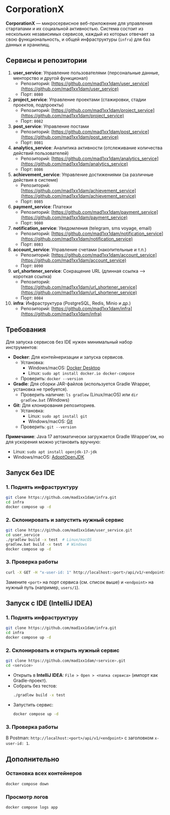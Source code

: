 # CorporationX

**CorporationX** — микросервисное веб-приложение для управления стартапами и их социальной активностью. Система состоит из нескольких независимых сервисов, каждый из которых отвечает за свою функциональность, и общей инфраструктуры (`infra`) для баз данных и хранилищ.

## Сервисы и репозитории

1. **user_service**: Управление пользователями (персональные данные, менторство и другой функционал)
   - Репозиторий: [https://github.com/mad1xx1dam/user_service](https://github.com/mad1xx1dam/user_service)  
   - Порт: `8080`
2. **project_service**: Управление проектами (стажировки, стадии проектов, подпроекты)
   - Репозиторий: [https://github.com/mad1xx1dam/project_service](https://github.com/mad1xx1dam/project_service)  
   - Порт: `8082`
3. **post_service**: Управление постами
   - Репозиторий: [https://github.com/mad1xx1dam/post_service](https://github.com/mad1xx1dam/post_service)  
   - Порт: `8081`
4. **analytics_service**: Аналитика активности (отслеживание количества действий пользователей)
   - Репозиторий: [https://github.com/mad1xx1dam/analytics_service](https://github.com/mad1xx1dam/analytics_service)  
   - Порт: `8086`
5. **achievement_service**: Управление достижениями (за различные действия в системе)
   - Репозиторий: [https://github.com/mad1xx1dam/achievement_service](https://github.com/mad1xx1dam/achievement_service)  
   - Порт: `8085`
6. **payment_service**: Платежи  
   - Репозиторий: [https://github.com/mad1xx1dam/payment_service](https://github.com/mad1xx1dam/payment_service)  
   - Порт: `9080`
7. **notification_service**: Уведомления (telegram, sms voyage, email)
   - Репозиторий: [https://github.com/mad1xx1dam/notification_service](https://github.com/mad1xx1dam/notification_service)  
   - Порт: `8083`
8. **account_service**: Управление счетами (накопительные и т.п.)  
   - Репозиторий: [https://github.com/mad1xx1dam/account_service](https://github.com/mad1xx1dam/account_service)  
   - Порт: `8090`
9. **url_shortener_service**: Сокращение URL (длинная ссылка --> короткая ссылка)
   - Репозиторий: [https://github.com/mad1xx1dam/url_shortener_service](https://github.com/mad1xx1dam/url_shortener_service)  
   - Порт: `8084`
10. **infra**: Инфраструктура (PostgreSQL, Redis, Minio и др.)  
    - Репозиторий: [https://github.com/mad1xx1dam/infra](https://github.com/mad1xx1dam/infra)

## Требования

Для запуска сервисов без IDE нужен минимальный набор инструментов:

- **Docker**: Для контейнеризации и запуска сервисов.
  - Установка:  
    - Windows/macOS: [Docker Desktop](https://www.docker.com/products/docker-desktop/)  
    - Linux: `sudo apt install docker.io docker-compose`
  - Проверить: `docker --version`
- **Gradle**: Для сборки JAR-файлов (используется Gradle Wrapper, установка не требуется).
  - Проверить наличие: `ls gradlew` (Linux/macOS) или `dir gradlew.bat` (Windows)
- **Git**: Для клонирования репозиториев.
  - Установка:  
    - Linux: `sudo apt install git`  
    - Windows/macOS: [Git](https://git-scm.com/downloads)  
  - Проверить: `git --version`

**Примечание**: Java 17 автоматически загружается Gradle Wrapper’ом, но для ускорения можно установить вручную:
- Linux: `sudo apt install openjdk-17-jdk`
- Windows/macOS: [AdoptOpenJDK](https://adoptium.net/)

## Запуск без IDE

### 1. Поднять инфраструктуру
```bash
git clone https://github.com/mad1xx1dam/infra.git
cd infra
docker compose up -d
```

### 2. Склонировать и запустить нужный сервис
```bash
git clone https://github.com/mad1xx1dam/user_service.git
cd user_service
./gradlew build -x test  # Linux/macOS
gradlew.bat build -x test  # Windows
docker compose up -d
```

### 3. Проверка работы
```bash
curl -X GET -H "x-user-id: 1" http://localhost:<port>/api/v1/<endpoint>
```
Замените `<port>` на порт сервиса (см. список выше) и `<endpoint>` на нужный путь (например, `users/1`).

## Запуск с IDE (IntelliJ IDEA)

### 1. Поднять инфраструктуру
```bash
git clone https://github.com/mad1xx1dam/infra.git
cd infra
docker compose up -d
```

### 2. Склонировать и открыть нужный сервис
```bash
git clone https://github.com/mad1xx1dam/<service>.git
cd <service>
```
- Открыть в **IntelliJ IDEA**: `File > Open > <папка сервиса>` (импорт как Gradle-проект).
- Собрать без тестов:
  ```bash
  ./gradlew build -x test
  ```
- Запустить сервис:
  ```bash
  docker compose up -d
  ```

### 3. Проверка работы
В Postman: `http://localhost:<port>/api/v1/<endpoint>` с заголовком `x-user-id: 1`.

## Дополнительно

### Остановка всех контейнеров
```bash
docker compose down
```

### Просмотр логов
```bash
docker compose logs app
```

